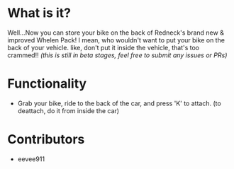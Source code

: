 # What is it?
Well...Now you can store your bike on the back of Redneck's brand new & improved Whelen Pack! I mean, who wouldn't want to put your bike on the back of your vehicle. like, don't put it inside the vehicle, that's too crammed!!
*(this is still in beta stages, feel free to submit any issues or PRs)*

# Functionality
- Grab your bike, ride to the back of the car, and press 'K' to attach. (to deattach, do it from inside the car)

# Contributors 
- eevee911
